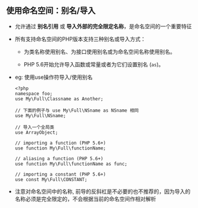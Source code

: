 ## 使用命名空间：别名/导入
* 允许通过 **别名引用** 或 **导入外部的完全限定名称**，是命名空间的一个重要特征

* 所有支持命名空间的PHP版本支持三种别名或导入方式：
    * 为类名称使用别名、为接口使用别名或为命名空间名称使用别名。

    * PHP 5.6开始允许导入函数或常量或者为它们设置别名 (`as`)。

* eg: 使用use操作符导入/使用别名
    ```
    <?php
    namespace foo;
    use My\Full\Classname as Another;

    // 下面的例子与 use My\Full\NSname as NSname 相同
    use My\Full\NSname;

    // 导入一个全局类
    use ArrayObject;

    // importing a function (PHP 5.6+)
    use function My\Full\functionName;

    // aliasing a function (PHP 5.6+)
    use function My\Full\functionName as func;

    // importing a constant (PHP 5.6+)
    use const My\Full\CONSTANT;
    ```

* 注意对命名空间中的名称, 前导的反斜杠是不必要的也不推荐的，因为导入的名称必须是完全限定的，不会根据当前的命名空间作相对解析

